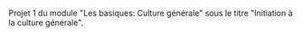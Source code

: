 Projet 1 du module "Les basiques: Culture générale" sous le titre "Initiation à la culture générale".
